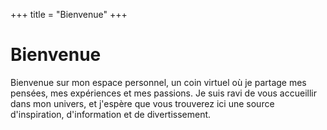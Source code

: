 +++
title = "Bienvenue"
+++

# Bienvenue

Bienvenue sur mon espace personnel, un coin virtuel où je partage mes pensées, mes expériences et mes passions. Je suis ravi de vous accueillir dans mon univers, et j'espère que vous trouverez ici une source d'inspiration, d'information et de divertissement.

